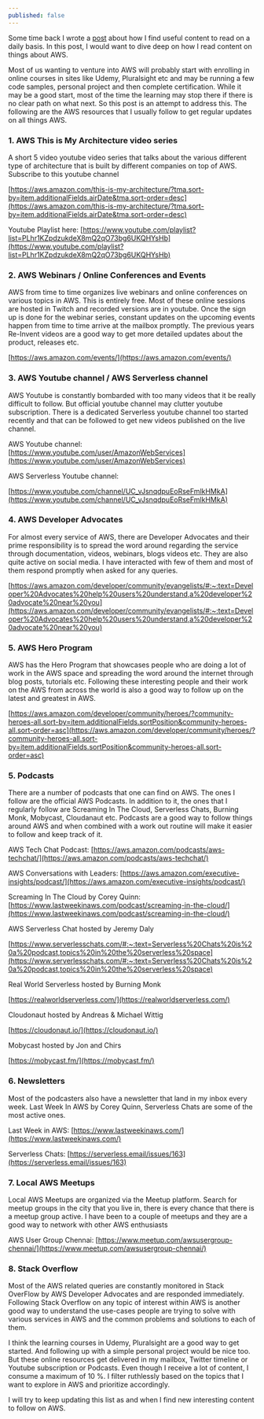 ```yaml
---
published: false
---
```

Some time back I wrote a [post](https://dinakaran.dev/blog/How-to-find-useful-content-to-read-on-a-daily-basis/) about how I find useful content to read on a daily basis. In this post, I would want to dive deep on how I read content on things about AWS. 

Most of us wanting to venture into AWS will probably start with enrolling in online courses in sites like Udemy, Pluralsight etc and may be running a few code samples, personal project and then complete certification. While it may be a good start, most of the time the learning may stop there if there is no clear path on what next. So this post is an attempt to address this.  The following are the AWS resources that I usually follow to get regular updates on all things AWS. 

 ### 1. AWS This is My Architecture video series 

A short 5 video youtube video series that talks about the various different type of architecture that is built by different companies on top of AWS.  Subscribe to this youtube channel

[https://aws.amazon.com/this-is-my-architecture/?tma.sort-by=item.additionalFields.airDate&tma.sort-order=desc](https://aws.amazon.com/this-is-my-architecture/?tma.sort-by=item.additionalFields.airDate&tma.sort-order=desc)

Youtube Playlist here: [https://www.youtube.com/playlist?list=PLhr1KZpdzukdeX8mQ2qO73bg6UKQHYsHb](https://www.youtube.com/playlist?list=PLhr1KZpdzukdeX8mQ2qO73bg6UKQHYsHb)


### 2. AWS Webinars / Online Conferences and Events 

AWS from time to time organizes live webinars and online conferences on various topics in AWS. This is entirely free. Most of these online sessions are hosted in Twitch and recorded versions are in youtube. Once the sign up is done for the webinar series, constant updates on the upcoming events happen from time to time arrive at the mailbox promptly. The previous years Re-Invent videos are a good way to get more detailed updates about the product, releases etc.  

[https://aws.amazon.com/events/](https://aws.amazon.com/events/)

### 3. AWS Youtube channel / AWS  Serverless channel 

AWS Youtube is constantly bombarded with too many videos that it be really difficult to follow. But official youtube channel may clutter youtube subscription. There is a dedicated Serverless youtube channel too started recently and that can be followed to get new videos published on the live channel. 

AWS Youtube channel: [https://www.youtube.com/user/AmazonWebServices](https://www.youtube.com/user/AmazonWebServices)

AWS Serverless Youtube channel: 

[https://www.youtube.com/channel/UC_vJsnqdpuEoRseFmlkHMkA](https://www.youtube.com/channel/UC_vJsnqdpuEoRseFmlkHMkA)

### 4. AWS Developer Advocates 

For almost every service of AWS, there are Developer Advocates and their prime responsibility is to spread the word around regarding the service through documentation, videos, webinars, blogs videos etc. They are also quite active on social media. I have interacted with few of them and most of them respond promptly when asked for any queries. 

[https://aws.amazon.com/developer/community/evangelists/#:~:text=Developer%20Advocates%20help%20users%20understand,a%20developer%20advocate%20near%20you](https://aws.amazon.com/developer/community/evangelists/#:~:text=Developer%20Advocates%20help%20users%20understand,a%20developer%20advocate%20near%20you)

### 5. AWS  Hero Program 

AWS has the  Hero Program that showcases people who are doing a lot of work in the AWS space and spreading the word around the internet through blog posts, tutorials etc. Following these interesting people and their work on the AWS from across the world is also a good way to follow up on the latest and greatest in AWS.

[https://aws.amazon.com/developer/community/heroes/?community-heroes-all.sort-by=item.additionalFields.sortPosition&community-heroes-all.sort-order=asc](https://aws.amazon.com/developer/community/heroes/?community-heroes-all.sort-by=item.additionalFields.sortPosition&community-heroes-all.sort-order=asc)

### 5. Podcasts 

There are a number of podcasts that one can find on AWS. The ones I follow are the official AWS  Podcasts. In addition to it, the ones that I regularly follow are Screaming In The Cloud, Serverless Chats, Burning Monk, Mobycast, Cloudanaut etc. Podcasts are a good way to follow things around AWS and when combined with a work out routine will make it easier to follow and keep track of it.

AWS Tech Chat Podcast: [https://aws.amazon.com/podcasts/aws-techchat/](https://aws.amazon.com/podcasts/aws-techchat/)

AWS Conversations with Leaders: [https://aws.amazon.com/executive-insights/podcast/](https://aws.amazon.com/executive-insights/podcast/)

Screaming In The Cloud by Corey Quinn: 
[https://www.lastweekinaws.com/podcast/screaming-in-the-cloud/](https://www.lastweekinaws.com/podcast/screaming-in-the-cloud/)

AWS Serverless Chat hosted by Jeremy Daly 

[https://www.serverlesschats.com/#:~:text=Serverless%20Chats%20is%20a%20podcast,topics%20in%20the%20serverless%20space](https://www.serverlesschats.com/#:~:text=Serverless%20Chats%20is%20a%20podcast,topics%20in%20the%20serverless%20space)

Real World Serverless hosted by Burning Monk 

[https://realworldserverless.com/](https://realworldserverless.com/)

Cloudonaut hosted by Andreas & Michael Wittig

[https://cloudonaut.io/](https://cloudonaut.io/)

Mobycast hosted by Jon and Chirs 

[https://mobycast.fm/](https://mobycast.fm/)  

### 6. Newsletters 

Most of the podcasters also have a newsletter that land in my inbox every week. Last Week In AWS by Corey Quinn, Serverless Chats are some of the most active ones.

Last Week in AWS: [https://www.lastweekinaws.com/](https://www.lastweekinaws.com/)

Serverless Chats: [https://serverless.email/issues/163](https://serverless.email/issues/163)

### 7. Local AWS Meetups 

Local AWS Meetups are organized via the Meetup platform. Search for meetup groups in the city that you live in, there is every chance that there is a meetup group active. I have been to a couple of meetups and they are a good way to network with other AWS enthusiasts 

AWS User Group Chennai: [https://www.meetup.com/awsusergroup-chennai/](https://www.meetup.com/awsusergroup-chennai/)

### 8. Stack Overflow 

Most of the AWS related queries are constantly monitored in Stack OverFlow by AWS Developer Advocates and are responded immediately. Following Stack Overflow on any topic of interest within AWS is another good way to understand the use-cases people are trying to solve with various services in AWS and the common problems and solutions to each of them.

I think the learning courses in Udemy, Pluralsight are a good way to get started. And following up with a simple personal project would be nice too. But these online resources get delivered in my mailbox, Twitter timeline or Youtube subscription or Podcasts. Even though I receive a lot of content, I consume a maximum of 10 %. I filter ruthlessly based on the topics that I want to explore in AWS and prioritize accordingly.

I will try to keep updating this list as and when I find new interesting content to follow on AWS. 



 


